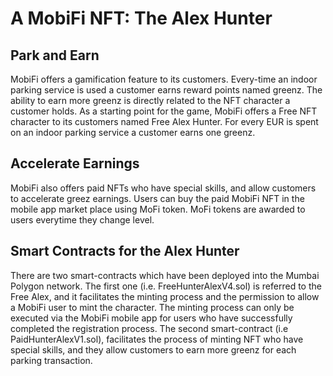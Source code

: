 # A MobiFi NFT: The Alex Hunter

## Park and Earn
MobiFi offers a gamification feature to its customers. Every-time an indoor parking service is used a customer earns reward points named greenz. The ability to earn more greenz is directly related to the NFT character a customer holds. As a starting point for the game, MobiFi offers a Free NFT character to its customers named Free Alex Hunter. For every EUR is spent on an indoor parking service a customer earns one greenz. 

## Accelerate Earnings
MobiFi also offers paid NFTs who have special skills, and allow customers to accelerate greez earnings.
Users can buy the paid MobiFi NFT in the mobile app market place using MoFi token. MoFi tokens are awarded to users everytime they change level. 

## Smart Contracts for the Alex Hunter
There are two smart-contracts which have been deployed into the Mumbai Polygon network. 
The first one (i.e. FreeHunterAlexV4.sol) is referred to the Free Alex, and it facilitates the minting process and the permission to allow a MobiFi user to mint the character. The minting process can only be executed via the MobiFi mobile app for users who have successfully completed the registration process. 
The second smart-contract (i.e PaidHunterAlexV1.sol), facilitates the process of minting NFT who have special skills, and they allow customers to earn more greenz for each parking transaction.
